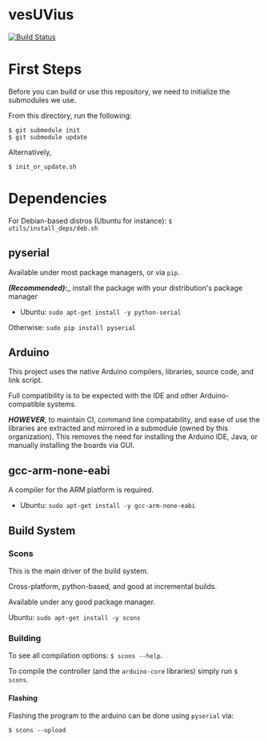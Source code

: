 vesUVius
========

[![Build Status](https://travis-ci.org/OpenSLAP/vesuvius.svg?branch=travis)](https://travis-ci.org/OpenSLAP/vesuvius)

First Steps
===========

Before you can build or use this repository, we need to initialize the submodules we use.

From this directory, run the following:

```
$ git submodule init
$ git submodule update
```

Alternatively,

```
$ init_or_update.sh
```


Dependencies
============

For Debian-based distros (Ubuntu for instance): `$ utils/install_deps/deb.sh`



## pyserial

Available under most package managers, or via `pip`.

__*(Recommended):*___ install the package with your distribution's package manager
  * Ubuntu: `sudo apt-get install -y python-serial`


Otherwise: `sudo pip install pyserial`


## Arduino

This project uses the native Arduino compilers, libraries, source code, and link script.

Full compatibility is to be expected with the IDE and other Arduino-compatible systems.

__*HOWEVER*__, to maintain CI, command line compatability, and ease of use the libraries are extracted and mirrored
in a submodule (owned by this organization). This removes the need for installing the Arduino IDE, Java, or manually
installing the boards via GUI.


## gcc-arm-none-eabi

A compiler for the ARM platform is required.
  * Ubuntu: `sudo apt-get install -y gcc-arm-none-eabi`





## Build System

### Scons

This is the main driver of the build system.

Cross-platform, python-based, and good at incremental builds.

Available under any good package manager.

Ubuntu: `sudo apt-get install -y scons`


### Building


To see all compilation options: `$ scons --help`.

To compile the controller (and the `arduino-core` libraries) simply run `$ scons`.


#### Flashing

Flashing the program to the arduino can be done using `pyserial` via:

```
$ scons --upload
```

